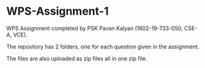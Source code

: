 # WPS-Assignment-1
WPS Assignment completed by PSK Pavan Kalyan (1602-19-733-050, CSE-A, VCE).

The repository has 2 folders, one for each question given in the assignment.

The files are also uploaded as zip files all in one zip file.
